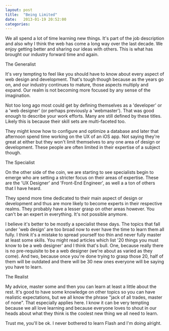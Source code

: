 ```yaml
---
layout: post
title:  "Being Limited"
date:   2013-01-19 20:52:00
categories:
---
```


We all spend a lot of time learning new things. It's part of the job description and also why I think the web has come a long way over the last decade. We enjoy getting better and sharing our ideas with others. This is what has brought our industry forward time and again.

The Generalist

It's very tempting to feel like you should have to know about every aspect of web design and development. That's tough though because as the years go on, and our industry continues to mature, those aspects multiply and expand. Our realm is not becoming more focused by any sense of the imagination.

Not too long ago most could get by defining themselves as a 'developer' or a 'web designer' (or perhaps previously a 'webmaster'). That was good enough to describe your work efforts. Many are still defined by these titles. Likely this is because their skill sets are multi-faceted too.

They might know how to configure and optimize a database and later that afternoon spend time working on the UX of an iOS app. Not saying they're great at either but they won't limit themselves to any one area of design or development. These people are often limited in their expertise of a subject though.

The Specialist

On the other side of the coin, we are starting to see specialists begin to emerge who are setting a stricter focus on their areas of expertise. These are the 'UX Designer' and 'Front-End Engineer', as well a a ton of others that I have heard.

They spend more time dedicated to their main aspect of design or development and thus are more likely to become experts in their respective realms. They probably have a lesser grasp on other areas however. You can't be an expert in everything. It's not possible anymore.

I believe it's better to be mostly a specialist these days. The topics that fall under 'web design' are too broad now to ever have the time to learn them all fully. I think it's a mistake to spread yourself too thin and never fully master at least some skills. You might read articles which list '20 things you must know to be a web designer' and I think that's bull. One, because really there is no pre-requisite to be a web designer (we're about as varied as they come). And two, because once you're done trying to grasp those 20, half of them will be outdated and there will be 30 new ones everyone will be saying you have to learn.

The Realist

My advice, master some and then you can learn at least a little about the rest. It's good to have some knowledge on other topics so you can have realistic expectations, but we all know the phrase "jack of all trades, master of none". That especially applies here. I know it can be very tempting because we all love learning and because everyone loves to shout in our heads about what they think is the coolest new thing we all need to learn.

Trust me, you'll be ok. I never bothered to learn Flash and I'm doing alright.
